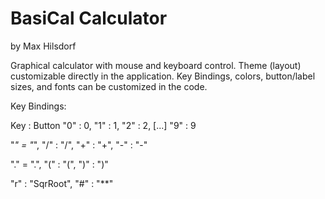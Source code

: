 # BasiCal Calculator 
by Max Hilsdorf

Graphical calculator with mouse and keyboard control.
Theme (layout) customizable directly in the application. Key Bindings, colors, button/label sizes, and fonts can be customized in the code.

Key Bindings:

Key : Button
"0" : 0, "1" : 1, "2" : 2, [...] "9" : 9

"*" = "*", "/" : "/", "+" : "+", "-" : "-"

"." = ".", "(" : "(", ")" : ")"

"r" : "SqrRoot", "#" : "**"



